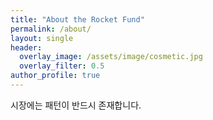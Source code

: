 ```yaml
---  
title: "About the Rocket Fund"
permalink: /about/
layout: single
header:
  overlay_image: /assets/image/cosmetic.jpg
  overlay_filter: 0.5
author_profile: true
---
```

시장에는 패턴이 반드시 존재합니다.